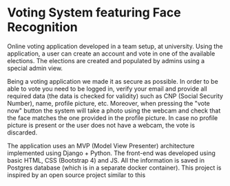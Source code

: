 # Voting System featuring Face Recognition

Online voting application developed in a team setup, at university. Using the application, a user can create an account and vote in one of the available elections. The elections are created and populated by admins using a special admin view.

Being a voting application we made it as secure as possible. In order to be able to vote you need to be logged in, verify your email and provide all required data (the data is checked for validity) such as CNP (Social Security Number), name, profile picture, etc. Moreover, when pressing the "vote now" button the system will take a photo using the webcam and check that the face matches the one provided in the profile picture. In case no profile picture is present or the user does not have a webcam, the vote is discarded.

The application uses an MVP (Model View Presenter) architecture implemented using Django + Python. The front-end was developed using basic HTML, CSS (Bootstrap 4) and JS. All the information is saved in Postgres database (which is in a separate docker container). 
This project is inspired by an open source project similar to this
